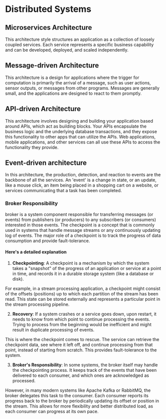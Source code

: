 # Distributed Systems

## Microservices Architecture
This architecture style structures an application as a collection of loosely coupled services. Each service represents a 
specific business capability and can be developed, deployed, and scaled independently.

## Message-driven Architecture
This architecture is a design for applications where the trigger for computation is primarily the arrival of a message, 
such as user actions, sensor outputs, or messages from other programs. Messages are generally small, and the 
applications are designed to react to them promptly.

## API-driven Architecture
This architecture involves designing and building your application based around APIs, which act as building blocks. Your 
APIs encapsulate the business logic and the underlying database transactions, and they expose this functionality to 
other apps that can utilize the APIs. Web applications, mobile applications, and other services can all use these APIs 
to access the functionality they provide.

## Event-driven architecture
In this architecture, the production, detection, and reaction to events are the backbone of all the services. An 'event'
is a change in state, or an update, like a mouse click, an item being placed in a shopping cart on a website, or
services communicating that a task has been completed.

### Broker Responsibility
broker is a system component responsible for transferring messages (or events) from publishers (or producers) to any 
subscribers (or consumers) interested in those events.
The checkpoint is a concept that is commonly used in systems that handle message streams or any continuously updating 
log of events. The major role of a checkpoint is to track the progress of data consumption and provide fault-tolerance.

#### Here's a detailed explanation
1) **Checkpointing**: A checkpoint is a mechanism by which the system takes a "snapshot" of the progress of an
application or service at a point in time, and records it in a durable storage system (like a database or disk).

For example, in a stream processing application, a checkpoint might consist of the offsets (positions) up to which each
partition of the stream has been read. This state can be stored externally and represents a particular point in the 
stream processing pipeline.

2) **Recovery**: If a system crashes or a service goes down, upon restart, it needs to know from which point to continue 
processing the events. Trying to process from the beginning would be inefficient and might result in duplicate 
processing of events.

This is where the checkpoint comes to rescue. The service can retrieve the checkpoint data, see where it left off, and 
continue processing from that point, instead of starting from scratch. This provides fault-tolerance to the system.

3) **Broker's Responsibility**: In some systems, the broker itself may handle the checkpointing process. It keeps track 
of the events that have been delivered to each consumer, and which ones are acknowledged as processed.

However, in many modern systems like Apache Kafka or RabbitMQ, the broker delegates this task to the consumer. Each 
consumer reports its progress back to the broker by periodically updating its offset or position in the stream. This 
allows for more flexibility and better distributed load, as each consumer can progress at its own pace.